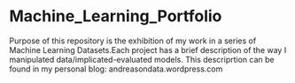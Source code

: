 # Machine_Learning_Portfolio

Purpose of this repository is the exhibition of my work in a series of Machine Learning Datasets.Each project has a brief description of the way I manipulated data/implicated-evaluated models. This descriprtion can be found in my personal blog: 
andreasondata.wordpress.com
